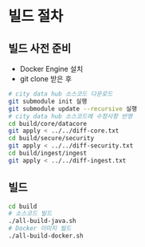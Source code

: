 빌드 절차
========

## 빌드 사전 준비
- Docker Engine 설치
- git clone 받은 후
```bash
# city data hub 소스코드 다운로드
git submodule init 실행 
git submodule update --recursive 실행
# city data hub 소스코드에 수정사항 반영
cd build/core/datacore
git apply < ../../diff-core.txt
cd build/secure/security
git apply < ../../diff-security.txt
cd build/ingest/ingest
git apply < ../../diff-ingest.txt
```

## 빌드 
```bash
cd build
# 소스코드 빌드
./all-build-java.sh
# Docker 이미지 빌드
./all-build-docker.sh
```